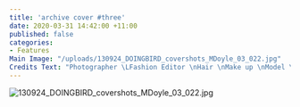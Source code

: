 ```yaml
---
title: 'archive cover #three'
date: 2020-03-31 14:42:00 +11:00
published: false
categories:
- Features
Main Image: "/uploads/130924_DOINGBIRD_covershots_MDoyle_03_022.jpg"
Credits Text: "Photographer \LFashion Editor \nHair \nMake up \nModel \n wears"
---
```


![130924_DOINGBIRD_covershots_MDoyle_03_022.jpg](/uploads/130924_DOINGBIRD_covershots_MDoyle_03_022.jpg)